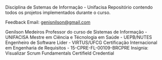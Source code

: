 Disciplina de Sstemas de Informação - Unifacisa
Repositório contendo todos os projetos implementados durante o curso.


Feedback
Email: genisnilson@gmail.com

Genilson Medeiros
Professor do curso de Sistemas de Informação - UNIFACISA
Mestre em Ciência e Técnologia em Saúde - UEPB/NUTES
Engenheiro de Software Lider - VIRTUS/UFCG
Certificação Internacional em Engenharia de Requisitos - 15-CPRE-FL-00109-BRCPRE
Insignia: Visualizar
Scrum Fundamentals Certifield Credential
